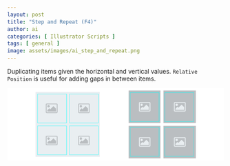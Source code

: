 ```yaml
---
layout: post
title: "Step and Repeat (F4)"
author: ai
categories: [ Illustrator Scripts ]
tags: [ general ]
image: assets/images/ai_step_and_repeat.png
---
```


Duplicating items given the horizontal and vertical values. `Relative Position` is useful for adding gaps in between items.

![](../assets/images/ai_step_and_repeat_result.png)
